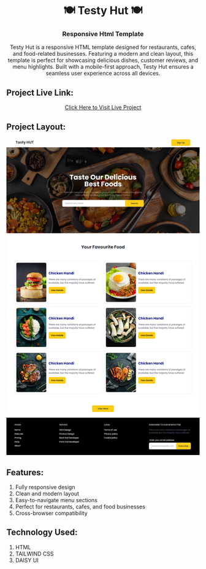 <h1 align="center">🍽️ Testy Hut 🍽️</h1>
<h3 align="center">Responsive Html Template</h3>

<p align="center">Testy Hut is a responsive HTML template designed for restaurants, cafes, and food-related businesses. Featuring a modern and clean layout, this template is perfect for showcasing delicious dishes, customer reviews, and menu highlights. Built with a mobile-first approach, Testy Hut ensures a seamless user experience across all devices.</p>


## Project Live Link:
<p align="center"> <a href="https://rehan606.github.io/Testy-Hut-Html-Template/" >Click Here to Visit Live Project</a> </p>

## Project Layout:
<p align="center"><img src="images/project-layout.png" alt=""></p>

## Features:
<ol>
    <li>Fully responsive design</li>
    <li>Clean and modern layout</li>
    <li>Easy-to-navigate menu sections</li>
    <li>Perfect for restaurants, cafes, and food businesses</li>
    <li>Cross-browser compatibility</li>
</ol>

## Technology Used:

<ol>
    <li>HTML</li>
    <li>TAILWIND CSS</li>
    <li>DAISY UI</li>
</ol>










